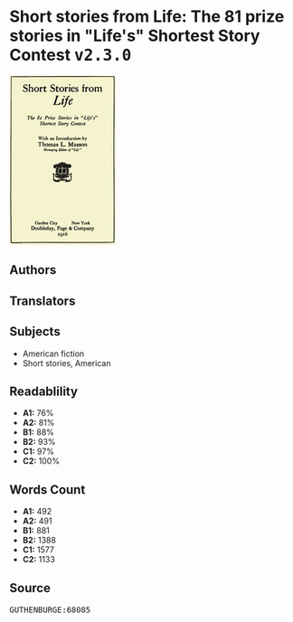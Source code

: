 # Short stories from Life: The 81 prize stories in "Life's" Shortest Story Contest <kbd>v2.3.0</kbd>

![](./cover.medium.jpg "")

## Authors



## Translators



## Subjects


 - American fiction
 - Short stories, American

## Readablility


 - **A1:** 76%
 - **A2:** 81%
 - **B1:** 88%
 - **B2:** 93%
 - **C1:** 97%
 - **C2:** 100%

## Words Count


 - **A1:** 492
 - **A2:** 491
 - **B1:** 881
 - **B2:** 1388
 - **C1:** 1577
 - **C2:** 1133

## Source


<kbd>GUTHENBURGE:68085</kbd>
